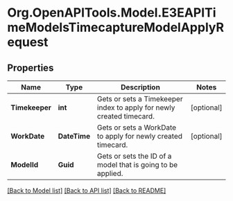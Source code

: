 
# Org.OpenAPITools.Model.E3EAPITimeModelsTimecaptureModelApplyRequest

## Properties

Name | Type | Description | Notes
------------ | ------------- | ------------- | -------------
**Timekeeper** | **int** | Gets or sets a Timekeeper index to apply for newly created timecard. | [optional] 
**WorkDate** | **DateTime** | Gets or sets a WorkDate to apply for newly created timecard. | [optional] 
**ModelId** | **Guid** | Gets or sets the ID of a model that is going to be applied. | 

[[Back to Model list]](../README.md#documentation-for-models)
[[Back to API list]](../README.md#documentation-for-api-endpoints)
[[Back to README]](../README.md)

